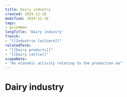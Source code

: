 ```yaml
---
title: Dairy industry
created: 2024-12-18
modified: 2024-12-18
tags:
- gccommon
longTitle: 'Dairy industry'
french:
- "[[Industrie laitiere]]"
relatedTerm:
- "[[Dairy products]]"
- "[[Dairy cattle]]"
scopeNote:
- "An economic activity relating to the production ma"
---
```

# Dairy industry
